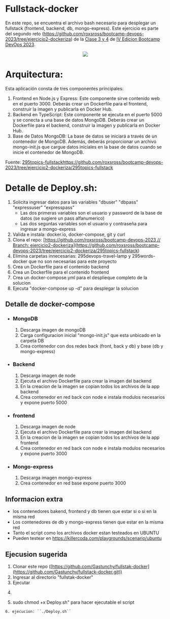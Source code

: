 # Fullstack-docker
En este repo, se encuentra el archivo bash necesario para desplegar un fullstack (frontend, backend, db, mongo-express).
Este ejercicio es parte del segundo reto (https://github.com/roxsross/bootcamp-devops-2023/tree/ejercicio2-dockeriza) de la [Clase 3 y 4](https://www.youtube.com/live/TSaGCXsyVU4?si=qOZiYKkMzcpQVv0x) de [IV Edicion Bootcamp DevOps 2023](https://www.youtube.com/playlist?list=PLNkefP1xaOeyTQuNnd6HYVPqCWMXn-c5P).

<p align="center">
  <img src="https://github.com/Gastunchy/fullstack-docker/assets/97688245/b8f98fa8-c4a2-44d5-a45d-6c8a542b5c32)">
</p>

# Arquitectura:
Esta aplicación consta de tres componentes principales:
1. Frontend en Node.js y Express: Este componente sirve contenido web en el puerto 3000. Deberás crear un Dockerfile para el frontend, construir la imagen y publicarla en Docker Hub.
2. Backend en TypeScript: Este componente se ejecuta en el puerto 5000 y se conecta a una base de datos MongoDB. Deberás crear un Dockerfile para el backend, construir la imagen y publicarla en Docker Hub.
3. Base de Datos MongoDB: La base de datos se iniciará a través de un contenedor de MongoDB. Además, deberás proporcionar un archivo mongo-init.js que cargue datos iniciales en la base de datos cuando se inicie el contenedor de MongoDB.

Fuente: [295topics-fullstack](https://github.com/roxsross/bootcamp-devops-2023/tree/ejercicio2-dockeriza/295topics-fullstack)https://github.com/roxsross/bootcamp-devops-2023/tree/ejercicio2-dockeriza/295topics-fullstack

# Detalle de Deploy.sh:
1. Solicita ingresar datos para las variables "dbuser" "dbpass" "expressuser" "expresspass"
   - Las dos primeras variables son el usuario y password de la base de datos (se sugiere un pass alfanumerico)
   - Las dos seguntas variables son el usuario y contraseña para ingresar a mongo-express
2. Valida e instala: docker.io, docker-compose, git y curl
3. Clona el repo: [[https://github.com/roxsross/bootcamp-devops-2023 // Branch: ejercicio2-dockeriza](https://github.com/roxsross/bootcamp-devops-2023/tree/ejercicio2-dockeriza)](https://github.com/roxsross/bootcamp-devops-2023/tree/ejercicio2-dockeriza/295topics-fullstack)
4. Elimina carpetas innecesarias: 295devops-travel-lamp y 295words-docker que no son necesarias para este proyecto
5. Crea un Dockerfile para el contenido backend
6. Crea un Dockerfile para el contenido frontend
7. Crea un docker-compose.yml para el desplieque completo de la solucion
8. Ejecuta "docker-compose up -d" para desplegar la solucion

## Detalle de docker-compose
- ### MongoDB
  1. Descarga imagen de mongoDB
  2. Carga configuracion inicial "mongo-init.js" que esta unbicado en la carpeta DB
  3. Crea contenedor con dos redes back (front, back y db) y base (db y mongo-express) 
- ### Backend
  1. Descarga imagen de node
  2. Ejecuta el archivo Dockerfile para crear la imagen del backend
  3. En la creacion de la imagen se copian todos los archivos de la app backend
  4. Crea contenedor en red back con node e instala modulos necesarios y expone puerto 5000
- ### frontend
  1. Descarga imagen de node
  2. Ejecuta el archivo Dockerfile para crear la imagen del backend
  3. En la creacion de la imagen se copian todos los archivos de la app frontend
  4. Crea contenedor en red back con node e instala modulos necesarios y expone puerto 3000
- ### Mongo-express
  1. Descarga imagen mongo-express
  2. Crea contenedor en red base expone puerto 3000

## Informacion extra
- los contenedores bakend, frontend y db tienen que estar si o si en la misma red
- Los contenedores de db y mongo-express tienen que estar en la misma red
- Tanto el script como los archivos docker estan testeados en UBUNTU
- Pueden testear en https://killercoda.com/playgrounds/scenario/ubuntu

## Ejecusion sugerida
1. Clonar este repo ([https://github.com/Gastunchy/fullstak-docker](https://github.com/Gastunchy/fullstack-docker.git))
2. Ingresar al directorio "fullstak-docker"
3. Ejecutar
4. ```SHELL
5. sudo chmod +x Deploy.sh" para hacer ejecutable el script
```
6. ejecucion: ``./Deploy.sh``


